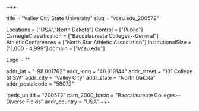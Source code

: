 
+++

title = "Valley City State University"
slug = "vcsu.edu_200572"

Locations = ["USA","North Dakota"]
Control = ["Public"]
CarnegieClassification = ["Baccalaureate Colleges--General"]
AthleticConferences = ["North Star Athletic Association"]
InstitutionalSize = ["1,000 - 4,999"]
domain = ["vcsu.edu"]

Logo = ""

addr_lat = "-98.001762"
addr_long = "46.919144"
addr_street = "101 College St SW"
addr_city = "Valley City"
addr_state = "North Dakota"
addr_postalcode = "58072"

ipeds_unitid = "200572"
carn_2000_basic = "Baccalaureate Colleges--Diverse Fields"
addr_country = "USA"
+++
    
